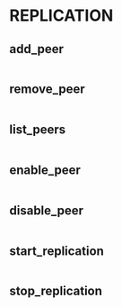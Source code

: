 # REPLICATION
## add_peer

```
```

## remove_peer

```
```

## list_peers

```
```

## enable_peer

```
```

## disable_peer

```
```

## start_replication

```
```

## stop_replication

```
```
